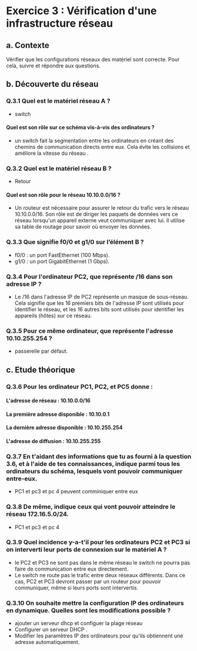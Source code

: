 # Exercice 3 : Vérification d'une infrastructure réseau 

## a. Contexte
Vérifier que les configurations réseaux des matériel sont correcte.
Pour cela, suivre et répondre aux questions.

## b. Découverte du réseau
### Q.3.1 Quel est le matériel réseau A ?
- switch

#### Quel est son rôle sur ce schéma vis-à-vis des ordinateurs ?
- un switch fait la segmentation entre les ordinateurs en créant des chemins de communication directs entre eux. Cela évite les collisions et améliore la vitesse du réseau .

### Q.3.2 Quel est le matériel réseau B ?
- Retour 
#### Quel est son rôle pour le réseau 10.10.0.0/16 ?
- Un routeur est nécessaire pour assurer le retour du trafic vers le réseau 10.10.0.0/16. Son rôle est de diriger les paquets de données vers ce réseau lorsqu'un appareil externe veut communiquer avec lui. Il utilise sa table de routage pour savoir où envoyer les données.

### Q.3.3 Que signifie f0/0 et g1/0 sur l’élément B ?
- f0/0 : un port FastEthernet (100 Mbps).
- g1/0 : un port GigabitEthernet (1 Gbps).

### Q.3.4 Pour l'ordinateur PC2, que représente /16 dans son adresse IP ?
- Le /16 dans l'adresse IP de PC2 représente un masque de sous-réseau. Cela signifie que les 16 premiers bits de l'adresse IP sont utilisés pour identifier le réseau, et les 16 autres bits sont utilisés pour identifier les appareils (hôtes) sur ce réseau.

### Q.3.5 Pour ce même ordinateur, que représente l'adresse 10.10.255.254 ?
- passerelle par défaut.

## c. Etude théorique
### Q.3.6 Pour les ordinateur PC1, PC2, et PC5 donne :

#### L'adresse de réseau :  10.10.0.0/16
#### La première adresse disponible :  10.10.0.1
#### La dernière adresse disponible :  10.10.255.254
#### L'adresse de diffusion : 10.10.255.255

### Q.3.7 En t'aidant des informations que tu as fourni à la question 3.6, et à l'aide de tes connaissances, indique parmi tous les ordinateurs du schéma, lesquels vont pouvoir communiquer entre-eux.
- PC1 et pc3 et pc 4 peuvent comminiquer entre eux

### Q.3.8 De même, indique ceux qui vont pouvoir atteindre le réseau 172.16.5.0/24.
- PC1 et pc3 et pc 4 

### Q.3.9 Quel incidence y-a-t'il pour les ordinateurs PC2 et PC3 si on interverti leur ports de connexion sur le matériel A ?
- le  PC2 et PC3 ne sont pas dans le même réseau le switch ne pourra pas faire de communication entre eux directement.
- Le switch ne route pas le trafic entre deux réseaux différents. Dans ce cas, PC2 et PC3 devront passer par un routeur pour pouvoir communiquer, même si leurs ports sont intervertis.

### Q.3.10 On souhaite mettre la configuration IP des ordinateurs en dynamique. Quelles sont les modifications possible ?
- ajouter un serveur dhcp et configuer la plage réseau
- Configurer un serveur DHCP .
- Modifier les paramètres IP des ordinateurs pour qu'ils obtiennent une adresse automatiquement.
